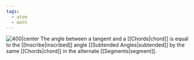 ```yaml
---
tags:
  - atom
  - math
---
```

![400|center](alternate-segment-theorem.excalidraw)
The angle between a tangent and a [[Chords|chord]] is equal to the [[Inscribe|inscribed]] angle [[Subtended Angles|subtended]] by the same [[Chords|chord]] in the alternate [[Segments|segment]].
